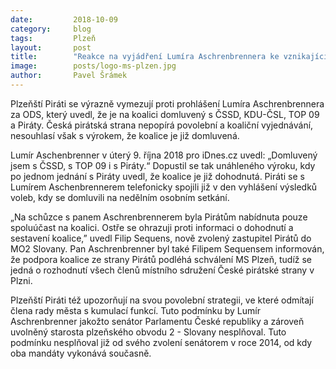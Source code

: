 ```yaml
---
date:         2018-10-09
category:     blog
tags:         Plzeň
layout:       post
title:        "Reakce na vyjádření Lumíra Aschrenbrennera ke vznikající koalici" 
image:        posts/logo-ms-plzen.jpg
author:       Pavel Šrámek
---
```


Plzeňští Piráti se výrazně vymezují proti prohlášení Lumíra Aschrenbrennera za ODS, který uvedl, že je na koalici domluvený s ČSSD, KDU-ČSL, TOP 09 a Piráty. Česká pirátská strana nepopírá povolební a koaliční vyjednávání, nesouhlasí však s výrokem, že koalice je již domluvená.

Lumír Aschenbrenner v úterý 9. října 2018 pro iDnes.cz uvedl: „Domluvený jsem s ČSSD, s TOP 09 i s Piráty.“ Dopustil se tak unáhleného výroku, kdy po jednom jednání s Piráty uvedl, že koalice je již dohodnutá. Piráti se s Lumírem Aschenbrennerem telefonicky spojili již v den vyhlášení výsledků voleb, kdy se domluvili na nedělním osobním setkání.

„Na schůzce s panem Aschrenbrennerem byla Pirátům nabídnuta pouze spoluúčast na koalici. Ostře se ohrazuji proti informaci o dohodnutí a sestavení koalice,” uvedl Filip Sequens, nově zvolený zastupitel Pirátů do MO2 Slovany. Pan Aschrenbrenner byl také Filipem Sequensem informován, že podpora koalice ze strany Pirátů podléhá schválení MS Plzeň, tudíž se jedná o rozhodnutí všech členů místního sdružení České pirátské strany v Plzni.

Plzeňští Piráti též upozorňují na svou povolební strategii, ve které odmítají člena rady města s kumulací funkcí. Tuto podmínku by Lumír Aschrenbrenner jakožto senátor Parlamentu České republiky a zároveň uvolněný starosta plzeňského obvodu 2 - Slovany nesplňoval. Tuto podmínku nesplňoval již od svého zvolení senátorem v roce 2014, od kdy oba mandáty vykonává současně.
